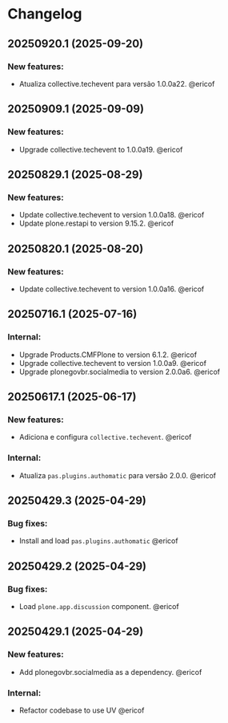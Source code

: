 # Changelog

<!--
   You should *NOT* be adding new change log entries to this file.
   You should create a file in the news directory instead.
   For helpful instructions, please see:
   https://github.com/plone/plone.releaser/blob/master/ADD-A-NEWS-ITEM.rst
-->

<!-- towncrier release notes start -->

## 20250920.1 (2025-09-20)


### New features:

- Atualiza collective.techevent para versão 1.0.0a22. @ericof 

## 20250909.1 (2025-09-09)


### New features:

- Upgrade collective.techevent to 1.0.0a19. @ericof 

## 20250829.1 (2025-08-29)


### New features:

- Update collective.techevent to version 1.0.0a18. @ericof 
- Update plone.restapi to version 9.15.2. @ericof 

## 20250820.1 (2025-08-20)


### New features:

- Update collective.techevent to version 1.0.0a16. @ericof 

## 20250716.1 (2025-07-16)


### Internal:

- Upgrade Products.CMFPlone to version 6.1.2. @ericof 
- Upgrade collective.techevent to version 1.0.0a9. @ericof 
- Upgrade plonegovbr.socialmedia to version 2.0.0a6. @ericof 

## 20250617.1 (2025-06-17)


### New features:

- Adiciona e configura `collective.techevent`. @ericof 


### Internal:

- Atualiza `pas.plugins.authomatic` para versão 2.0.0. @ericof 

## 20250429.3 (2025-04-29)


### Bug fixes:

- Install and load `pas.plugins.authomatic` @ericof 

## 20250429.2 (2025-04-29)


### Bug fixes:

- Load `plone.app.discussion` component. @ericof 

## 20250429.1 (2025-04-29)


### New features:

- Add plonegovbr.socialmedia as a dependency. @ericof 


### Internal:

- Refactor codebase to use UV @ericof
